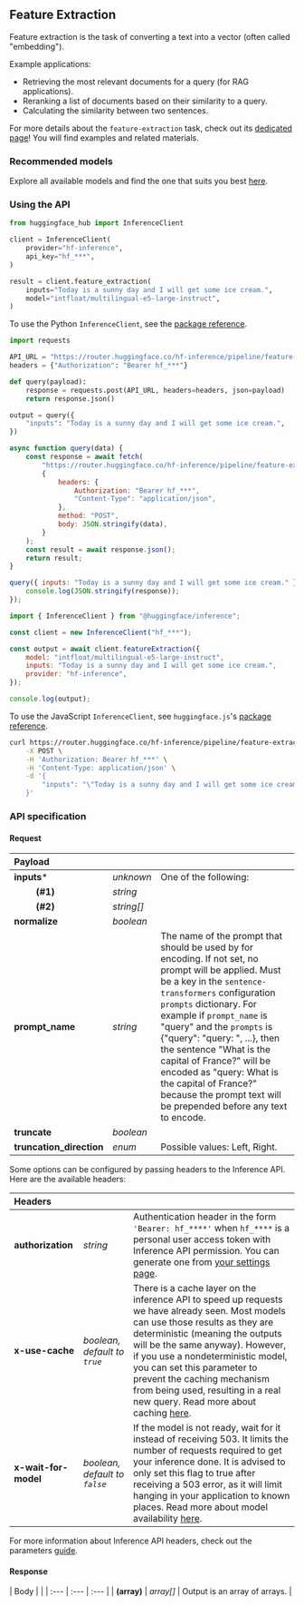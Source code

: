 <!---
This markdown file has been generated from a script. Please do not edit it directly.
For more details, check out:
- the `generate.ts` script: https://github.com/huggingface/hub-docs/blob/main/scripts/inference-providers/scripts/generate.ts
- the task template defining the sections in the page: https://github.com/huggingface/hub-docs/tree/main/scripts/inference-providers/templates/task/feature-extraction.handlebars
- the input jsonschema specifications used to generate the input markdown table: https://github.com/huggingface/huggingface.js/blob/main/packages/tasks/src/tasks/feature-extraction/spec/input.json
- the output jsonschema specifications used to generate the output markdown table: https://github.com/huggingface/huggingface.js/blob/main/packages/tasks/src/tasks/feature-extraction/spec/output.json
- the snippets used to generate the example:
  - curl: https://github.com/huggingface/huggingface.js/blob/main/packages/tasks/src/snippets/curl.ts
  - python: https://github.com/huggingface/huggingface.js/blob/main/packages/tasks/src/snippets/python.ts
  - javascript: https://github.com/huggingface/huggingface.js/blob/main/packages/tasks/src/snippets/js.ts
- the "tasks" content for recommended models: https://huggingface.co/api/tasks
--->

## Feature Extraction

Feature extraction is the task of converting a text into a vector (often called "embedding").

Example applications:
* Retrieving the most relevant documents for a query (for RAG applications).
* Reranking a list of documents based on their similarity to a query.
* Calculating the similarity between two sentences.

<Tip>

For more details about the `feature-extraction` task, check out its [dedicated page](https://huggingface.co/tasks/feature-extraction)! You will find examples and related materials.

</Tip>

### Recommended models


Explore all available models and find the one that suits you best [here](https://huggingface.co/models?inference=warm&pipeline_tag=feature-extraction&sort=trending).

### Using the API


<inferencesnippet>


<snippet provider="hf-inference" language="python" client="huggingface_hub">

```python
from huggingface_hub import InferenceClient

client = InferenceClient(
    provider="hf-inference",
    api_key="hf_***",
)

result = client.feature_extraction(
    inputs="Today is a sunny day and I will get some ice cream.",
    model="intfloat/multilingual-e5-large-instruct",
)
```

</snippet>

To use the Python `InferenceClient`, see the [package reference](https://huggingface.co/docs/huggingface_hub/package_reference/inference_client#huggingface_hub.InferenceClient.).

<snippet provider="hf-inference" language="python" client="requests">

```python
import requests

API_URL = "https://router.huggingface.co/hf-inference/pipeline/feature-extraction/intfloat/multilingual-e5-large-instruct"
headers = {"Authorization": "Bearer hf_***"}

def query(payload):
    response = requests.post(API_URL, headers=headers, json=payload)
    return response.json()

output = query({
    "inputs": "Today is a sunny day and I will get some ice cream.",
})
```

</snippet>


<snippet provider="hf-inference" language="js" client="fetch">

```js
async function query(data) {
	const response = await fetch(
		"https://router.huggingface.co/hf-inference/pipeline/feature-extraction/intfloat/multilingual-e5-large-instruct",
		{
			headers: {
				Authorization: "Bearer hf_***",
				"Content-Type": "application/json",
			},
			method: "POST",
			body: JSON.stringify(data),
		}
	);
	const result = await response.json();
	return result;
}

query({ inputs: "Today is a sunny day and I will get some ice cream." }).then((response) => {
    console.log(JSON.stringify(response));
});
```

</snippet>


<snippet provider="hf-inference" language="js" client="huggingface.js">

```js
import { InferenceClient } from "@huggingface/inference";

const client = new InferenceClient("hf_***");

const output = await client.featureExtraction({
	model: "intfloat/multilingual-e5-large-instruct",
	inputs: "Today is a sunny day and I will get some ice cream.",
	provider: "hf-inference",
});

console.log(output);
```

</snippet>

To use the JavaScript `InferenceClient`, see `huggingface.js`'s [package reference](https://huggingface.co/docs/huggingface.js/inference/classes/InferenceClient#).

<snippet provider="hf-inference" language="sh" client="curl">

```sh
curl https://router.huggingface.co/hf-inference/pipeline/feature-extraction/intfloat/multilingual-e5-large-instruct \
    -X POST \
    -H 'Authorization: Bearer hf_***' \
    -H 'Content-Type: application/json' \
    -d '{
        "inputs": "\"Today is a sunny day and I will get some ice cream.\""
    }'
```

</snippet>


</inferencesnippet>



### API specification

#### Request

| Payload |  |  |
| :--- | :--- | :--- |
| **inputs*** | _unknown_ | One of the following: |
| **&nbsp;&nbsp;&nbsp;&nbsp;&nbsp;&nbsp;&nbsp;&nbsp;&nbsp;(#1)** | _string_ |  |
| **&nbsp;&nbsp;&nbsp;&nbsp;&nbsp;&nbsp;&nbsp;&nbsp;&nbsp;(#2)** | _string[]_ |  |
| **normalize** | _boolean_ |  |
| **prompt_name** | _string_ | The name of the prompt that should be used by for encoding. If not set, no prompt will be applied.  Must be a key in the `sentence-transformers` configuration `prompts` dictionary.  For example if ``prompt_name`` is "query" and the ``prompts`` is {"query": "query: ", ...}, then the sentence "What is the capital of France?" will be encoded as "query: What is the capital of France?" because the prompt text will be prepended before any text to encode. |
| **truncate** | _boolean_ |  |
| **truncation_direction** | _enum_ | Possible values: Left, Right. |


Some options can be configured by passing headers to the Inference API. Here are the available headers:

| Headers |   |    |
| :--- | :--- | :--- |
| **authorization** | _string_ | Authentication header in the form `'Bearer: hf_****'` when `hf_****` is a personal user access token with Inference API permission. You can generate one from [your settings page](https://huggingface.co/settings/tokens). |
| **x-use-cache** | _boolean, default to `true`_ | There is a cache layer on the inference API to speed up requests we have already seen. Most models can use those results as they are deterministic (meaning the outputs will be the same anyway). However, if you use a nondeterministic model, you can set this parameter to prevent the caching mechanism from being used, resulting in a real new query. Read more about caching [here](../parameters#caching]). |
| **x-wait-for-model** | _boolean, default to `false`_ | If the model is not ready, wait for it instead of receiving 503. It limits the number of requests required to get your inference done. It is advised to only set this flag to true after receiving a 503 error, as it will limit hanging in your application to known places. Read more about model availability [here](../overview#eligibility]). |

For more information about Inference API headers, check out the parameters [guide](../parameters).

#### Response

| Body |  |
| :--- | :--- | :--- |
| **(array)** | _array[]_ | Output is an array of arrays. |



